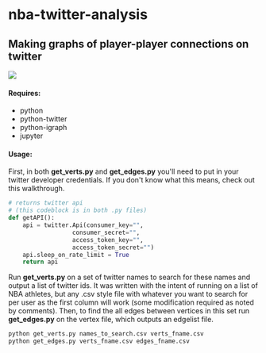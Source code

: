 # nba-twitter-analysis
## Making graphs of player-player connections on twitter

<img src="https://i.imgur.com/rg3jmua.png">

#### Requires:
  * python
  * python-twitter
  * python-igraph
  * jupyter
   
#### Usage:
First, in both <b>get_verts.py</b> and <b>get_edges.py</b> you'll need to put in your twitter developer credentials. If you don't know what this means, check out this walkthrough.

```python
# returns twitter api
# (this codeblock is in both .py files)
def getAPI():
    api = twitter.Api(consumer_key="",
                  consumer_secret="",
                  access_token_key="",
                  access_token_secret="")
    api.sleep_on_rate_limit = True
    return api
```

Run <b>get_verts.py</b> on a set of twitter names to search for these names and output a list of twitter ids. It was written with the intent of running on a list of NBA athletes, but any .csv style file with whatever you want to search for per user as the first column will work (some modification required as noted by comments). Then, to find the all edges between vertices in this set run <b>get_edges.py</b> on the vertex file, which outputs an edgelist file. 

```sh
python get_verts.py names_to_search.csv verts_fname.csv
python get_edges.py verts_fname.csv edges_fname.csv
```

